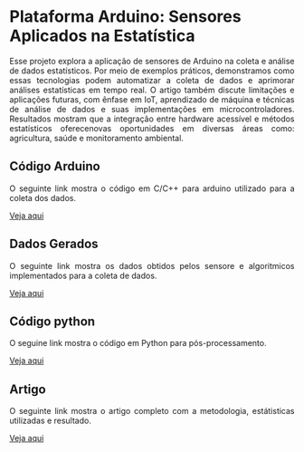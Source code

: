 # Plataforma Arduino: Sensores  Aplicados na Estatística
<div style="text-align: justify;">
Esse projeto explora a aplicação de sensores de Arduino na coleta e análise de dados estatísticos. Por meio de exemplos práticos, demonstramos como essas tecnologias podem automatizar a coleta de dados e aprimorar análises estatísticas em tempo real. O artigo também discute limitações e aplicações futuras, com ênfase em IoT, aprendizado de máquina e técnicas de análise de dados e suas implementações em microcontroladores. Resultados mostram que a integração entre hardware acessível e métodos estatísticos oferecenovas oportunidades em diversas áreas como: agricultura, saúde e monitoramento ambiental.


## Código Arduino 
O seguinte link mostra o código em C/C++ para arduino utilizado para a coleta dos dados.

[Veja aqui](https://github.com/Jeffreypir/SensorArduino/blob/main/AnaliseEstatisticaCompletaPearsonTempArSolo.ino)

## Dados Gerados
O seguinte link mostra os dados obtidos pelos sensore e algoritmicos implementados para a coleta de dados.

[Veja aqui](https://github.com/Jeffreypir/SensorArduino/blob/main/DADOS.CSV)

## Código python
O seguine link mostra o código em Python para pós-processamento.

[Veja aqui](https://github.com/Jeffreypir/SensorArduino/blob/main/gerar_figuras.py)

## Artigo 
O seguinte link mostra o artigo completo com a metodologia, estátisticas utilizadas e resultado. 

[Veja aqui](https://github.com/Jeffreypir/SensorArduino/blob/main/gerar_figuras.py)
</div>

